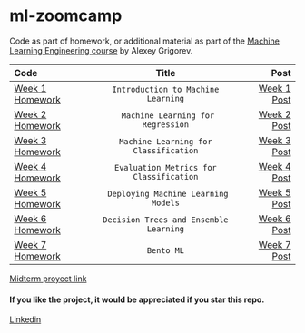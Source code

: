 # ml-zoomcamp

Code as part of homework, or additional material as part of the [Machine Learning Engineering course](https://github.com/alexeygrigorev/mlbookcamp-code/tree/master/course-zoomcamp) by Alexey Grigorev.

| Code                                                                                         |                  Title                  |                                                                                     Post |
| :------------------------------------------------------------------------------------------- | :-------------------------------------: | ---------------------------------------------------------------------------------------: |
| [Week 1 Homework](https://github.com/alejomaar/Machine-Learning-Zoomcamp/tree/main/Week%201) |   `Introduction to Machine Learning`    | [Week 1 Post](https://www.linkedin.com/feed/update/urn:li:activity:6991631483010482176/) |
| [Week 2 Homework](https://github.com/alejomaar/Machine-Learning-Zoomcamp/tree/main/Week%202) |   ` Machine Learning for Regression`    | [Week 2 Post](https://www.linkedin.com/feed/update/urn:li:activity:6991631483010482176/) |
| [Week 3 Homework](https://github.com/alejomaar/Machine-Learning-Zoomcamp/tree/main/Week%203) |  `Machine Learning for Classification`  | [Week 3 Post](https://www.linkedin.com/feed/update/urn:li:activity:6991631483010482176/) |
| [Week 4 Homework](https://github.com/alejomaar/Machine-Learning-Zoomcamp/tree/main/Week%204) | `Evaluation Metrics for Classification` | [Week 4 Post](https://www.linkedin.com/feed/update/urn:li:activity:6991631483010482176/) |
| [Week 5 Homework](https://github.com/alejomaar/Machine-Learning-Zoomcamp/tree/main/Week%205) |  ` Deploying Machine Learning Models`   | [Week 5 Post](https://www.linkedin.com/feed/update/urn:li:activity:6991631483010482176/) |
| [Week 6 Homework](https://github.com/alejomaar/Machine-Learning-Zoomcamp/tree/main/Week%206) | `Decision Trees and Ensemble Learning`  | [Week 6 Post](https://www.linkedin.com/feed/update/urn:li:activity:6991631483010482176/) |
| [Week 7 Homework](https://github.com/alejomaar/Machine-Learning-Zoomcamp/tree/main/Week%207) |               `Bento ML`                | [Week 7 Post](https://www.linkedin.com/feed/update/urn:li:activity:6991631483010482176/) |

[Midterm proyect link](https://github.com/alejomaar/Machine-Learning-Zoomcamp/tree/main/Midterm_proyect)

#### If you like the project, it would be appreciated if you star this repo.

[Linkedin](https://www.linkedin.com/in/manuelalejandroaponte/)
